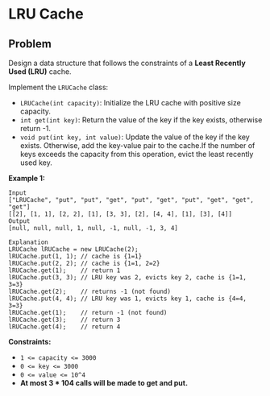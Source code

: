 # LRU Cache

## Problem

Design a data structure that follows the constraints of a **Least Recently Used (LRU)** cache.

Implement the `LRUCache` class:

- `LRUCache(int capacity)`: Initialize the LRU cache with positive size capacity.
- `int get(int key)`: Return the value of the key if the key exists, otherwise return -1.
- `void put(int key, int value)`: Update the value of the key if the key exists. Otherwise, add the key-value pair to
  the cache.If the number of keys exceeds the capacity from this operation, evict the least recently used key.

**Example 1:**

```
Input
["LRUCache", "put", "put", "get", "put", "get", "put", "get", "get", "get"]
[[2], [1, 1], [2, 2], [1], [3, 3], [2], [4, 4], [1], [3], [4]]
Output
[null, null, null, 1, null, -1, null, -1, 3, 4]

Explanation
LRUCache lRUCache = new LRUCache(2);
lRUCache.put(1, 1); // cache is {1=1}
lRUCache.put(2, 2); // cache is {1=1, 2=2}
lRUCache.get(1);    // return 1
lRUCache.put(3, 3); // LRU key was 2, evicts key 2, cache is {1=1, 3=3}
lRUCache.get(2);    // returns -1 (not found)
lRUCache.put(4, 4); // LRU key was 1, evicts key 1, cache is {4=4, 3=3}
lRUCache.get(1);    // return -1 (not found)
lRUCache.get(3);    // return 3
lRUCache.get(4);    // return 4
```

**Constraints:**

- `1 <= capacity <= 3000`
- `0 <= key <= 3000`
- `0 <= value <= 10^4`
- **At most 3 * 104 calls will be made to get and put.**